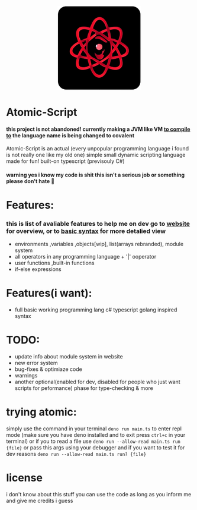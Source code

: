 <p align="center" width="100% height="100%">
<img src="/website/res/logo.png" width="45%" height="45%">
</p>

# Atomic-Script
#### this project is not abandoned! currently making a JVM like VM [to compile to](https://github.com/ptVoid/ArchX) the language name is being changed to covalent
Atomic-Script is an actual (every unpopular programming language i found is not really one like my old one) simple small dynamic scripting language made for fun! built-on typescript (previsouly C#)
#### warning yes i know my code is shit this isn't a serious job or something please don't hate 🥳

# Features:
### this is list of avaliable features to help me on dev go to [website](https://atonix0.github.io/Atomic-Script) for overview, or to [basic syntax](https://atonix0.github.io/Atomic-Script/docs/basic_syntax) for more detalied view
- environments ,variables ,objects[wip], list(arrays rebranded), module system
- all operators in any programming language + '|' ooperator
- user functions ,built-in functions
- if-else expressions

# Features(i want):

- full basic working programming lang c# typescript golang inspired syntax

# TODO:
- update info about module system in website
- new error system
- bug-fixes & optimiaze code
- warnings
- another optional(enabled for dev, disabled for people who just want scripts for peformance) phase for type-checking & more

# trying atomic:
simply use the command in your terminal ```deno run main.ts``` to enter repl mode
(make sure you have deno installed and to exit press ```ctrl+c``` in your terminal)
or if you to read a file use ```deno run --allow-read main.ts run {file}``` or pass this args using your debugger
and if you want to test it for dev reasons ```deno run --allow-read main.ts run? {file}``` 

# license
i don't know about this stuff you can use the code as long as you inform me and give me credits i guess
